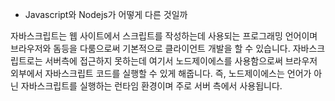- Javascript와 Nodejs가 어떻게 다른 것일까

자바스크립트는 웹 사이트에서 스크립트를 작성하는데 사용되는 프로그래밍 언어이며 브라우저와 돔등을 다룸으로써 기본적으로 클라이언트 개발을 할 수 있습니다.
자바스크립트로는 서버측에 접근하지 못하는데 여기서 노드제이에스를 사용함으로써 브라우저 외부에서 자바스크립트 코드를 실행할 수 있게 해줍니다.
즉, 노드제이에스는 언어가 아닌 자바스크립트를 실행하는 런타임 환경이며 주로 서버 측에서 사용됩니다.
